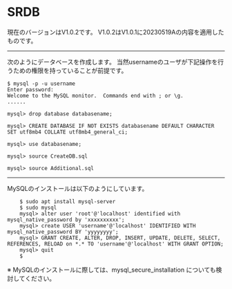# SRDB

現在のバージョンはV1.0.2です。
V1.0.2はV1.0.1に20230519Aの内容を適用したものです。

---------------

次のようにデータベースを作成します。
当然usernameのユーザが下記操作を行うための権限を持っていることが前提です。

```
$ mysql -p -u username
Enter password: 
Welcome to the MySQL monitor.  Commands end with ; or \g.
......

mysql> drop database databasename;

mysql> CREATE DATABASE IF NOT EXISTS databasename DEFAULT CHARACTER SET utf8mb4 COLLATE utf8mb4_general_ci;

mysql> use databasename;

mysql> source CreateDB.sql

mysql> source Additional.sql
```

---

MySQLのインストールは以下のようにしています。

```
	$ sudo apt install mysql-server
	$ sudo mysql
	mysql> alter user 'root'@'localhost' identified with mysql_native_password by 'xxxxxxxxxx';
	mysql> create USER 'username'@'localhost' IDENTIFIED WITH mysql_native_password BY 'yyyyyyyy';
	mysql> GRANT CREATE, ALTER, DROP, INSERT, UPDATE, DELETE, SELECT, REFERENCES, RELOAD on *.* TO 'username'@'localhost' WITH GRANT OPTION;
	mysql> quit
    $
```

※ MySQLのインストールに際しては、mysql_secure_installation についても検討してください。
